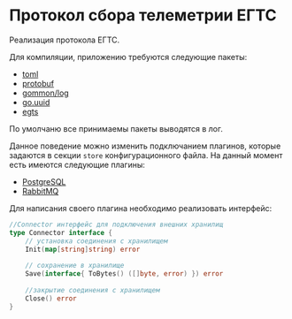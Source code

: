# Протокол сбора телеметрии ЕГТС

Реализация протокола ЕГТС.

Для компиляции, приложению требуются следующие пакеты:

- [toml](github.com/BurntSushi/toml)
- [protobuf](github.com/golang/protobuf/proto)
- [gommon/log](github.com/labstack/gommon/log)
- [go.uuid](github.com/satori/go.uuid)
- [egts](github.com/kuznetsovin/libegts)

По умолчаню все принимаемы пакеты выводятся в лог. 

Данное поведение можно изменить подключанием плагинов, которые задаются в секции ```store``` конфигурационного файла.
На данный момент есть имеются следующие плагины:

- [PostgreSQL](plugin_stores/postgresql/README.md)
- [RabbitMQ](plugin_stores/rabbitmq/README.md)

Для написания своего плагина необходимо реализовать интерфейс:

```go
//Connector интерфейс для подключения внешних хранилищ
type Connector interface {
	// установка соединения с хранилищем
	Init(map[string]string) error
	
	// сохранение в хранилище
	Save(interface{ ToBytes() ([]byte, error) }) error
	
	//закрытие соединения с хранилищем
	Close() error
}
```